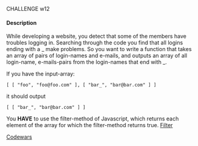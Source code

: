 CHALLENGE w12

#### Description

While developing a website, you detect that some of the members have troubles logging in. Searching through the code you find that all logins ending with a _ make problems. So you want to write a function that takes an array of pairs of login-names and e-mails, and outputs an array of all login-name, e-mails-pairs from the login-names that end with _.

If you have the input-array:

```
[ [ "foo", "foo@foo.com" ], [ "bar_", "bar@bar.com" ] ]
```
it should output

```
[ [ "bar_", "bar@bar.com" ] ]
```

You __HAVE__ to use the filter-method of Javascript, which returns each element of the array for which the filter-method returns true. [Filter](https://developer.mozilla.org/en-US/docs/Web/JavaScript/Reference/Global_Objects/Array/filter)

[Codewars](http://www.codewars.com/kata/525d9b1a037b7a9da7000905)
